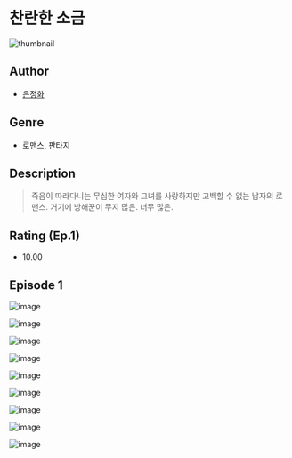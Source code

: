 # 찬란한 소금
![thumbnail](https://image-comic.pstatic.net/user_contents_data/challenge_comic/2023/05/23/250963/upload_3546695088092624434_480x623.jpeg)

## Author
- [은정화](https://comic.naver.com/artistTitle?id=250963)

## Genre
- 로맨스, 판타지

## Description
> 죽음이 따라다니는 무심한 여자와 그녀를 사랑하지만 고백할 수 없는 남자의 로맨스. 거기에 방해꾼이 무지 많은. 너무 많은.


## Rating (Ep.1)
- 10.00

## Episode 1
![image](https://image-comic.pstatic.net/user_contents_data/challenge_comic/2023/05/23/250963/upload_4134976676951175478.jpeg)

![image](https://image-comic.pstatic.net/user_contents_data/challenge_comic/2023/05/23/250963/upload_4048790363650143288.jpeg)

![image](https://image-comic.pstatic.net/user_contents_data/challenge_comic/2023/05/23/250963/upload_3690473816950125621.jpeg)

![image](https://image-comic.pstatic.net/user_contents_data/challenge_comic/2023/05/23/250963/upload_4048848654909518436.jpeg)

![image](https://image-comic.pstatic.net/user_contents_data/challenge_comic/2023/05/23/250963/upload_3559306494982828082.jpeg)

![image](https://image-comic.pstatic.net/user_contents_data/challenge_comic/2023/05/23/250963/upload_4051379721264772966.jpeg)

![image](https://image-comic.pstatic.net/user_contents_data/challenge_comic/2023/05/23/250963/upload_3977018448523180130.jpeg)

![image](https://image-comic.pstatic.net/user_contents_data/challenge_comic/2023/05/23/250963/upload_7089286180272027185.jpeg)

![image](https://image-comic.pstatic.net/user_contents_data/challenge_comic/2023/05/23/250963/upload_7293354425957310820.jpeg)
